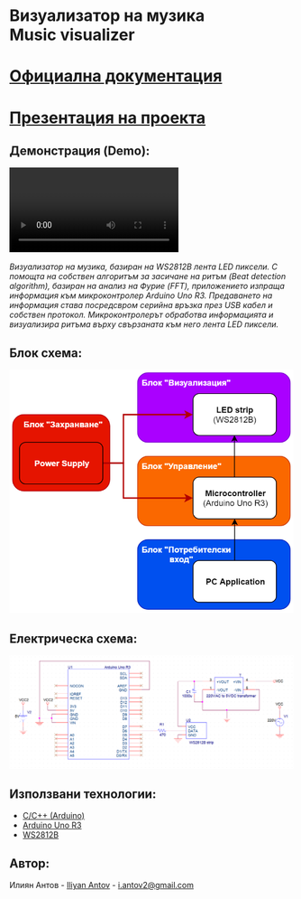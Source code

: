 # Визуализатор на музика<br/>Music visualizer

# [Официална документация](./Documents/MusicVisualizer_Documentation_Iliyan_Antov.pdf)
# [Презентация на проекта](https://docs.google.com/presentation/d/1Hubuf1_2Yw28AFvXF5u0pnuvvKj3GJBz7yWSgTEtRgM/edit?usp=sharing)

## Демонстрация (Demo):
![](https://user-images.githubusercontent.com/26661552/114189560-ff07c780-9952-11eb-97ac-d56dab42e3f6.mp4)

*Визуализатор на музика, базиран на WS2812B лента LED пиксели. С помощта на собствен алгоритъм за засичане на ритъм (Beat detection algorithm), базиран на анализ на Фурие (FFT), приложението изпраща информация към микроконтролер Arduino Uno R3. Предаването на информация става посредсвром серийна връзка през USB кабел и собствен протокол. Микроконтролерът обработва информацията и визуализира ритъма върху свързаната към него лента LED пиксели.*

## Блок схема:
![](./Documents/BlockScheme.png)

## Електрическа схема:
![](./Documents/Schematic.png)

## Използвани технологии:

* [C/C++ (Arduino)](https://www.arduino.cc/reference/en)
* [Arduino Uno R3](https://www.arduino.cc/reference/en)
* [WS2812B](https://cdn-shop.adafruit.com/datasheets/WS2812B.pdf)

## Автор:

Илиян Антов - [Iliyan Antov](https://github.com/IliyanAntov) - [i.antov2@gmail.com](i.antov2@gmail.com)

